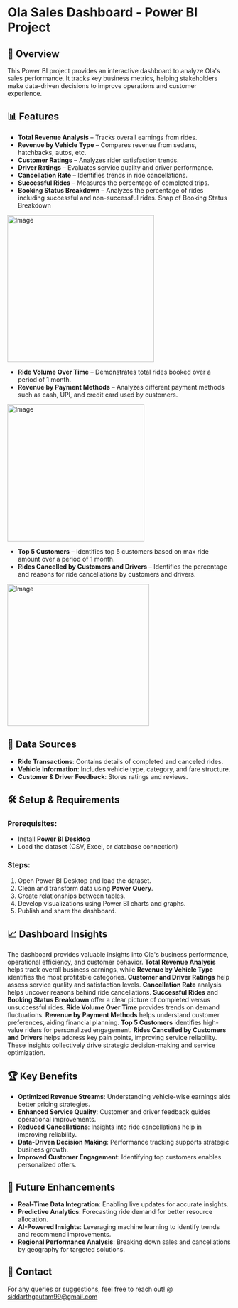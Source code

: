 # Ola Sales Dashboard - Power BI Project

## 📌 Overview
This Power BI project provides an interactive dashboard to analyze Ola's sales performance. It tracks key business metrics, helping stakeholders make data-driven decisions to improve operations and customer experience.

## 📊 Features
- **Total Revenue Analysis** – Tracks overall earnings from rides.
- **Revenue by Vehicle Type** – Compares revenue from sedans, hatchbacks, autos, etc.
- **Customer Ratings** – Analyzes rider satisfaction trends.
- **Driver Ratings** – Evaluates service quality and driver performance.
- **Cancellation Rate** – Identifies trends in ride cancellations.
- **Successful Rides** – Measures the percentage of completed trips.
- **Booking Status Breakdown** – Analyzes the percentage of rides including successful and non-successful rides.
Snap of Booking Status Breakdown

<img width="330" alt="Image" src="https://github.com/user-attachments/assets/bf400fb1-69f1-48fe-80a2-8cd6fc63e980" />

- **Ride Volume Over Time** – Demonstrates total rides booked over a period of 1 month.
- **Revenue by Payment Methods** – Analyzes different payment methods such as cash, UPI, and credit card used by customers.
<img width="308" alt="Image" src="https://github.com/user-attachments/assets/6b0a8783-dc08-4f48-a94d-4cce2247a98f" />

- **Top 5 Customers** – Identifies top 5 customers based on max ride amount over a period of 1 month.
- **Rides Cancelled by Customers and Drivers** – Identifies the percentage and reasons for ride cancellations by customers and drivers. 


<img width="319" alt="Image" src="https://github.com/user-attachments/assets/c9ad1400-5e2e-4f0d-8efa-14673743d2b2" />

## 📂 Data Sources
- **Ride Transactions**: Contains details of completed and canceled rides.
- **Vehicle Information**: Includes vehicle type, category, and fare structure.
- **Customer & Driver Feedback**: Stores ratings and reviews.

## 🛠️ Setup & Requirements
### Prerequisites:
- Install **Power BI Desktop**
- Load the dataset (CSV, Excel, or database connection)

### Steps:
1. Open Power BI Desktop and load the dataset.
2. Clean and transform data using **Power Query**.
3. Create relationships between tables.
4. Develop visualizations using Power BI charts and graphs.
5. Publish and share the dashboard.

## 📈 Dashboard Insights
The dashboard provides valuable insights into Ola's business performance, operational efficiency, and customer behavior. **Total Revenue Analysis** helps track overall business earnings, while **Revenue by Vehicle Type** identifies the most profitable categories. **Customer and Driver Ratings** help assess service quality and satisfaction levels. **Cancellation Rate** analysis helps uncover reasons behind ride cancellations. **Successful Rides** and **Booking Status Breakdown** offer a clear picture of completed versus unsuccessful rides. **Ride Volume Over Time** provides trends on demand fluctuations. **Revenue by Payment Methods** helps understand customer preferences, aiding financial planning. **Top 5 Customers** identifies high-value riders for personalized engagement. **Rides Cancelled by Customers and Drivers** helps address key pain points, improving service reliability. These insights collectively drive strategic decision-making and service optimization.


## 🏆 Key Benefits
- **Optimized Revenue Streams**: Understanding vehicle-wise earnings aids better pricing strategies.
- **Enhanced Service Quality**: Customer and driver feedback guides operational improvements.
- **Reduced Cancellations**: Insights into ride cancellations help in improving reliability.
- **Data-Driven Decision Making**: Performance tracking supports strategic business growth.
- **Improved Customer Engagement**: Identifying top customers enables personalized offers.

## 🎯 Future Enhancements
- **Real-Time Data Integration**: Enabling live updates for accurate insights.
- **Predictive Analytics**: Forecasting ride demand for better resource allocation.
- **AI-Powered Insights**: Leveraging machine learning to identify trends and recommend improvements.
- **Regional Performance Analysis**: Breaking down sales and cancellations by geography for targeted solutions.

## 📩 Contact
For any queries or suggestions, feel free to reach out! @ siddarthgautam99@gmail.com 
